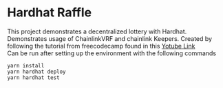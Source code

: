 # Hardhat Raffle

This project demonstrates a decentralized lottery with Hardhat. Demonstrates usage of ChainlinkVRF and chainlink Keepers.
Created by following the tutorial from freecodecamp found in this [Yotube Link](https://youtu.be/gyMwXuJrbJQ)  
Can be run after setting up the environment with the following commands

```shell
yarn install
yarn hardhat deploy
yarn hardhat test
```
